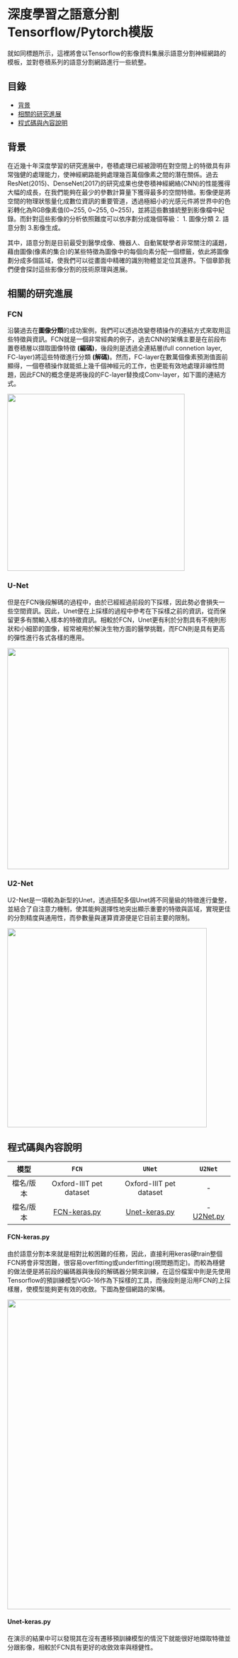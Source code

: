# 深度學習之語意分割Tensorflow/Pytorch模版

就如同標題所示，這裡將會以Tensorflow的影像資料集展示語意分割神經網路的模板，並對卷積系列的語意分割網路進行一些統整。

## 目錄

- [背景](#background)
- [相關的研究進展](#install)
- [程式碼與內容說明](#install)


## 背景

在近幾十年深度學習的研究進展中，卷積處理已經被證明在對空間上的特徵具有非常強健的處理能力，使神經網路能夠處理幾百萬個像素之間的潛在關係。過去ResNet(2015)、DenseNet(2017)的研究成果也使卷積神經網絡(CNN)的性能獲得大幅的成長，在我們能夠在最少的參數計算量下獲得最多的空間特徵。影像便是將空間的物理狀態量化成數位資訊的重要管道，透過極細小的光感元件將世界中的色彩轉化為RGB像素值(0~255, 0~255, 0~255)，並將這些數據統整到影像檔中紀錄。而針對這些影像的分析依照難度可以依序劃分成幾個等級： 1. 圖像分類 2. 語意分割 3.影像生成。

其中，語意分割是目前最受到醫學成像、機器人、自動駕駛學者非常關注的議題，藉由圖像(像素的集合)的某些特徵為圖像中的每個向素分配一個標籤，依此將圖像劃分成多個區域，使我們可以從畫面中精確的識別物體並定位其邊界。下個章節我們便會探討這些影像分割的技術原理與進展。

## 相關的研究進展

### FCN
沿襲過去在**圖像分類**的成功案例，我們可以透過改變卷積操作的連結方式來取用這些特徵與資訊。FCN就是一個非常經典的例子，過去CNN的架構主要是在前段布置卷積層以擷取圖像特徵 **(編碼)**，後段則是透過全連結層(full connetion layer, FC-layer)將這些特徵進行分類 **(解碼)**。然而，FC-layer在數萬個像素預測值面前顯得，一個卷積操作就能抵上幾千個神經元的工作，也更能有效地處理非線性問題，因此FCN的概念便是將後段的FC-layer替換成Conv-layer，如下圖的連結方式。

 <img src="https://i.imgur.com/X82zO1O.png" width = "400"/>

### U-Net
但是在FCN後段解碼的過程中，由於已經經過前段的下採樣，因此勢必會損失一些空間資訊。因此，Unet便在上採樣的過程中參考在下採樣之前的資訊，從而保留更多有關輸入樣本的特徵資訊。相較於FCN，Unet更有利於分割具有不規則形狀和小細節的圖像，經常被用於解決生物方面的醫學挑戰，而FCN則是具有更高的彈性進行各式各樣的應用。

<img src="https://i.imgur.com/IzZWZi0.png" width = "500"/>

### U2-Net
U2-Net是一項較為新型的Unet，透過搭配多個Unet將不同量級的特徵進行彙整，並結合了自注意力機制，使其能夠選擇性地突出顯示重要的特徵與區域，實現更佳的分割精度與通用性，而參數量與運算資源便是它目前主要的限制。

<img src="https://user-images.githubusercontent.com/98240703/229375336-56361afa-991f-4e55-9ed1-d8bb5ec0ecb8.png" width = "450"/>


## 程式碼與內容說明

|        模型     | `FCN`          |`UNet`            |`U2Net`                |
| :---:           | :---:            | :---:            | :---:            | 
| 檔名/版本         |  Oxford-IIIT pet dataset     |  Oxford-IIIT pet dataset    | -    | 
| 檔名/版本         |  [FCN-keras.py]()     |  [Unet-keras.py]()    |- [U2Net.py]()         | 

#### FCN-keras.py

由於語意分割本來就是相對比較困難的任務，因此，直接利用keras硬train整個FCN將會非常困難，很容易overfitting或underfitting(視問題而定)。而較為穩健的做法便是將前段的編碼器與後段的解碼器分開來訓練，在這份檔案中則是先使用Tensorflow的預訓練模型VGG-16作為下採樣的工具，而後段則是沿用FCN的上採樣層，使模型能夠更有效的收斂。下圖為整個網路的架構。

<img src="https://user-images.githubusercontent.com/98240703/229553873-c7646ea4-dcb2-4b8d-96a9-a6d297bfed51.png" width = "700"/>

#### Unet-keras.py
在演示的結果中可以發現其在沒有遷移預訓練模型的情況下就能很好地擷取特徵並分跟影像，相較於FCN具有更好的收斂效率與穩健性。
